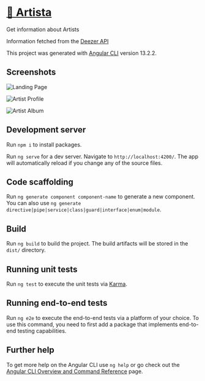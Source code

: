 # <a href="https://artist-app-johnwayodi.vercel.app/" target="_blank">🔗 Artista</a>

Get information about Artists

Information fetched from the [Deezer API](https://developers.deezer.com/api)

This project was generated with [Angular CLI](https://github.com/angular/angular-cli) version 13.2.2.

## Screenshots

![Landing Page](https://github.com/johnwayodi/artist-app/assets/10683903/aba34162-aa27-4849-bd51-875c985d8d6d)

![Artist Profile](https://github.com/johnwayodi/artist-app/assets/10683903/b5a76cb4-eb86-4698-a47d-26db6c2ccc46)

![Artist Album](https://github.com/johnwayodi/artist-app/assets/10683903/a1af3dcf-17e7-4ff4-83a4-517db104e53f)

## Development server

Run `npm i` to install packages.

Run `ng serve` for a dev server. Navigate to `http://localhost:4200/`. The app will automatically reload if you change any of the source files.

## Code scaffolding

Run `ng generate component component-name` to generate a new component. You can also use `ng generate directive|pipe|service|class|guard|interface|enum|module`.

## Build

Run `ng build` to build the project. The build artifacts will be stored in the `dist/` directory.

## Running unit tests

Run `ng test` to execute the unit tests via [Karma](https://karma-runner.github.io).

## Running end-to-end tests

Run `ng e2e` to execute the end-to-end tests via a platform of your choice. To use this command, you need to first add a package that implements end-to-end testing capabilities.

## Further help

To get more help on the Angular CLI use `ng help` or go check out the [Angular CLI Overview and Command Reference](https://angular.io/cli) page.
